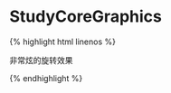 # StudyCoreGraphics

{% highlight html linenos %}
<html>
    <head>
        <meta charset="UTF-8">
        <title>core graphics</title>
    </head>
    <body>
    	<p>非常炫的旋转效果</p>
    </body>
</html>
{% endhighlight %}
